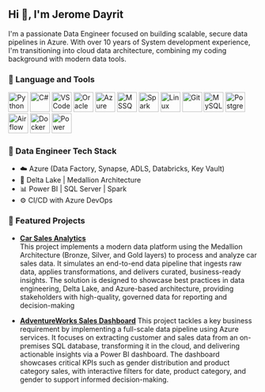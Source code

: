 ## Hi 👋, I'm Jerome Dayrit

<!--
**jeromedayrit/jeromedayrit** is a ✨ _special_ ✨ repository because its `README.md` (this file) appears on your GitHub profile.

Here are some ideas to get you started:

- 🔭 I’m currently working on ...
- 🌱 I’m currently learning ...
- 👯 I’m looking to collaborate on ...
- 🤔 I’m looking for help with ...
- 💬 Ask me about ...
- 📫 How to reach me: ...
- 😄 Pronouns: ...
- ⚡ Fun fact: ...
-->
I'm a passionate Data Engineer focused on building scalable, secure data pipelines in Azure. With over 10 years of System development experience, I'm transitioning into cloud data architecture, combining my coding background with modern data tools.

### 🚀 Language and Tools
<p align="left">
  <img src="https://img.icons8.com/color/48/000000/python.png" alt="Python" width="40"/>
  <img src="https://img.icons8.com/color/48/000000/c-sharp-logo.png" alt="C#" width="40"/>
  <img src="https://img.icons8.com/color/48/000000/visual-studio-code-2019.png" alt="VS Code" width="40"/>
  <img src="https://img.icons8.com/ios-filled/50/EA1D1D/oracle-logo.png" alt="Oracle" width="40"/>
  <img src="https://img.icons8.com/color/48/000000/azure-1.png" alt="Azure" width="40"/>
  <img src="https://img.icons8.com/color/48/000000/microsoft-sql-server.png" alt="MSSQL" width="40"/>
  <img src="https://upload.wikimedia.org/wikipedia/commons/f/f3/Apache_Spark_logo.svg" alt="Spark" width="40"/>
  <img src="https://img.icons8.com/color/48/000000/linux.png" alt="Linux" width="40"/>
  <img src="https://img.icons8.com/color/48/000000/git.png" alt="Git" width="40"/>
  <img src="https://img.icons8.com/color/48/000000/mysql-logo.png" alt="MySQL" width="40"/>
  <img src="https://img.icons8.com/color/48/000000/postgreesql.png" alt="PostgreSQL" width="40"/>
  <img src="https://upload.wikimedia.org/wikipedia/commons/d/de/AirflowLogo.png" alt="Airflow" width="40"/>
  <img src="https://img.icons8.com/color/48/000000/docker.png" alt="Docker" width="40"/>
  <img src="https://img.icons8.com/color/48/000000/power-bi.png" alt="Power BI" width="40"/>
</p>



### 🔧 Data Engineer Tech Stack
- ☁️ Azure (Data Factory, Synapse, ADLS, Databricks, Key Vault)
- 🧱 Delta Lake | Medallion Architecture
- 📊 Power BI | SQL Server | Spark
- ⚙️ CI/CD with Azure DevOps

### 📂 Featured Projects
- **[Car Sales Analytics](https://github.com/jeromedayrit/rg-salescars-adeproject)**  
This project implements a modern data platform using the Medallion Architecture (Bronze, Silver, and Gold layers) to process and analyze car sales data. It simulates an end-to-end data pipeline that ingests raw data, applies transformations, and delivers curated, business-ready insights. The solution is designed to showcase best practices in data engineering, Delta Lake, and Azure-based architecture, providing stakeholders with high-quality, governed data for reporting and decision-making

- **[AdventureWorks Sales Dashboard](https://github.com/jeromedayrit/rg-adventwork-adeproject)** 
This project tackles a key business requirement by implementing a full-scale data pipeline using Azure services. It focuses on extracting customer and sales data from an on-premises SQL database, transforming it in the cloud, and delivering actionable insights via a Power BI dashboard. The dashboard showcases critical KPIs such as gender distribution and product category sales, with interactive filters for date, product category, and gender to support informed decision-making.
